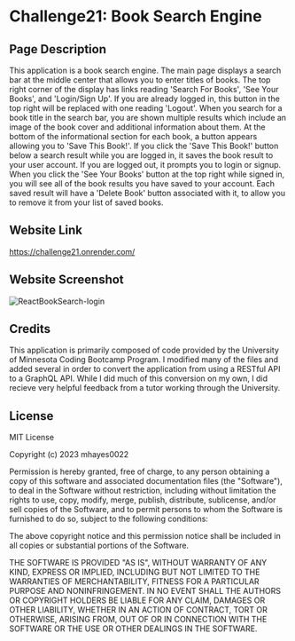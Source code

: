 # Challenge21: Book Search Engine

## Page Description

This application is a book search engine. The main page displays a search bar at the middle center that allows you to enter titles of books. The top right corner of the display has links reading 'Search For Books', 'See Your Books', and 'Login/Sign Up'. If you are already logged in, this button in the top right will be replaced with one reading 'Logout'. When you search for a book title in the search bar, you are shown multiple results which include an image of the book cover and additional information about them. At the bottom of the informational section for each book, a button appears allowing you to 'Save This Book!'. If you click the 'Save This Book!' button below a search result while you are logged in, it saves the book result to your user account. If you are logged out, it prompts you to login or signup. When you click the 'See Your Books' button at the top right while signed in, you will see all of the book results you have saved to your account. Each saved result will have a 'Delete Book' button associated with it, to allow you to remove it from your list of saved books.


## Website Link
https://challenge21.onrender.com/
## Website Screenshot

![ReactBookSearch-login](https://github.com/mhayes0022/Challenge21/assets/153241703/79f31b55-1b9b-491f-8893-cceafd850cd3)

## Credits

This application is primarily composed of code provided by the University of Minnesota Coding Bootcamp Program. I modified many of the files and added several in order to convert the application from using a RESTful API to a GraphQL API. While I did much of this conversion on my own, I did recieve very helpful feedback from a tutor working through the University. 

## License

MIT License

Copyright (c) 2023 mhayes0022

Permission is hereby granted, free of charge, to any person obtaining a copy
of this software and associated documentation files (the "Software"), to deal
in the Software without restriction, including without limitation the rights
to use, copy, modify, merge, publish, distribute, sublicense, and/or sell
copies of the Software, and to permit persons to whom the Software is
furnished to do so, subject to the following conditions:

The above copyright notice and this permission notice shall be included in all
copies or substantial portions of the Software.

THE SOFTWARE IS PROVIDED "AS IS", WITHOUT WARRANTY OF ANY KIND, EXPRESS OR
IMPLIED, INCLUDING BUT NOT LIMITED TO THE WARRANTIES OF MERCHANTABILITY,
FITNESS FOR A PARTICULAR PURPOSE AND NONINFRINGEMENT. IN NO EVENT SHALL THE
AUTHORS OR COPYRIGHT HOLDERS BE LIABLE FOR ANY CLAIM, DAMAGES OR OTHER
LIABILITY, WHETHER IN AN ACTION OF CONTRACT, TORT OR OTHERWISE, ARISING FROM,
OUT OF OR IN CONNECTION WITH THE SOFTWARE OR THE USE OR OTHER DEALINGS IN THE
SOFTWARE.
